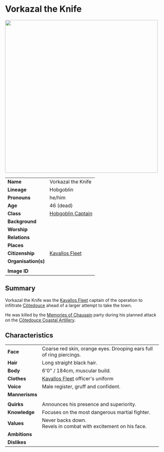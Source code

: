 # Vorkazal the Knife

<img src="https://raw.githubusercontent.com/jesskelsall/astarus-images/main/characters/portraits/imageid.png" height="500" />

|||
| --- | --- |
| **Name** | Vorkazal the Knife | character.4
| **Lineage** | Hobgoblin |
| **Pronouns** | he/him |
| **Age** | 46 (dead) |
| **Class** | [Hobgoblin Captain](https://www.dndbeyond.com/monsters/hobgoblin-captain) |
| **Background** | |
| **Worship** | |
| **Relations** | |
| **Places** | |
| **Citizenship** | [Kavallos Fleet](../civilisations/kavallos-fleet/kavallos-fleet.md) |
| **Organisation(s)** | |
|||
| **Image ID** | |

## Summary

Vorkazal the Knife was the [Kavallos Fleet](../civilisations/kavallos-fleet/kavallos-fleet.md) captain of the operation to infiltrate [Côtedouce](../places/towns/cotedouce.md) ahead of a larger attempt to take the town.

He was killed by the [Memories of Chausain](../campaigns/C3-memories-of-chausain.md) party during his planned attack on the [Côtedouce Coastal Artillery](../places/structures/cotedouce-coastal-artillery.md).

## Characteristics

| | |
| --- | --- |
| **Face** | Coarse red skin, orange eyes. Drooping ears full of ring piercings. | characteristics.2
| **Hair** | Long straight black hair. |
| **Body** | 6'0" / 184cm, muscular build. |
| **Clothes** | [Kavallos Fleet](../civilisations/kavallos-fleet/kavallos-fleet.md) officer's uniform |
| **Voice** | Male register, gruff and confident. |
| **Mannerisms** | |
| | |
| **Quirks** | Announces his presence and superiority. |
| **Knowledge** | Focuses on the most dangerous martial fighter. |
| **Values** | Never backs down.<br>Revels in combat with excitement on his face. |
| **Ambitions** | |
| **Dislikes** | |
